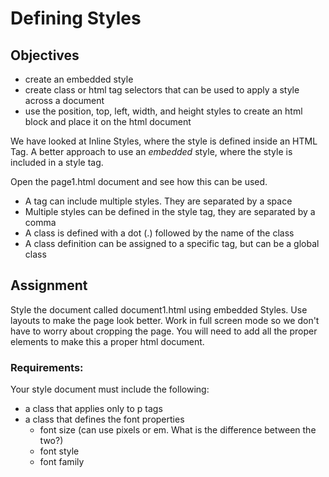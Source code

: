 # Defining Styles

## Objectives
* create an embedded style
* create class or html tag selectors that can be used to apply a style across a document
* use the position, top, left, width, and height styles to create an html block and place it on the html document

We have looked at Inline Styles, where the style is defined inside an HTML Tag.  A better approach to use an *embedded* style, where the style is included in a style tag.

Open the page1.html document and see how this can be used.

* A tag can include multiple styles. They are separated by a space
* Multiple styles can be defined in the style tag, they are separated by a comma
* A class is defined with a dot (.) followed by the name of the class
* A class definition can be assigned to a specific tag, but can be a global class

## Assignment

Style the document called document1.html using embedded Styles.  Use layouts to make the page look better. Work in full screen mode so we don't have to worry about cropping the page. You will need to add all the proper elements to make this a proper html document.

### Requirements:
Your style document must include the following:
* a class that applies only to p tags
* a class that defines the font properties
    * font size (can use pixels or em.  What is the difference between the two?)
    * font style
    * font family

